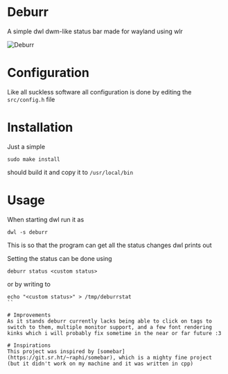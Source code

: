 # Deburr
A simple dwl dwm-like status bar made for wayland using wlr

![Deburr](https://user-images.githubusercontent.com/59704655/233614419-b593fb0f-7727-4281-8cf9-a21a5efbfcb8.png)

# Configuration
Like all suckless software all configuration is done by editing the `src/config.h` file

# Installation
Just a simple
```
sudo make install
```
should build it and copy it to `/usr/local/bin`

# Usage
When starting dwl run it as
```
dwl -s deburr
```
This is so that the program can get all the status changes dwl prints out

Setting the status can be done using
```
deburr status <custom status>
```
or by writing to
```
echo "<custom status>" > /tmp/deburrstat
``

# Improvements
As it stands deburr currently lacks being able to click on tags to switch to them, multiple monitor support, and a few font rendering kinks which i will probably fix sometime in the near or far future :3

# Inspirations
This project was inspired by [somebar](https://git.sr.ht/~raphi/somebar), which is a mighty fine project (but it didn't work on my machine and it was written in cpp)
